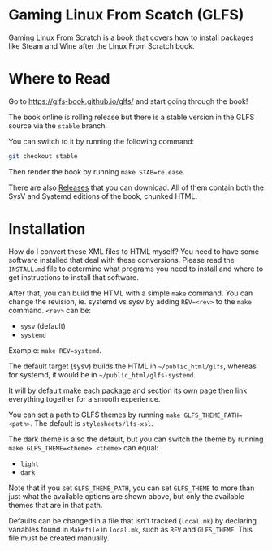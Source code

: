 # Gaming Linux From Scatch (GLFS)

Gaming Linux From Scratch is a book that covers how to install packages
like Steam and Wine after the Linux From Scratch book.

# Where to Read

Go to https://glfs-book.github.io/glfs/ and start going through the book!

The book online is rolling release but there is a stable version in the GLFS
source via the `stable` branch.

You can switch to it by running the following command:
```Bash
git checkout stable
```

Then render the book by running `make STAB=release`.

There are also [Releases](https://github.com/glfs-book/glfs/releases) that you
can download. All of them contain both the SysV and Systemd editions of the
book, chunked HTML.

# Installation

How do I convert these XML files to HTML myself? You need to have some software
installed that deal with these conversions. Please read the `INSTALL.md` file to
determine what programs you need to install and where to get instructions to
install that software.

After that, you can build the HTML with a simple `make` command.
You can change the revision, ie. systemd vs sysv by adding `REV=<rev>` to the
`make` command. `<rev>` can be:
- `sysv` (default)
- `systemd`

Example: `make REV=systemd`.

The default target (sysv) builds the HTML in `~/public_html/glfs`,
whereas for systemd, it would be in `~/public_html/glfs-systemd`.

It will by default make each package and section its own page then link
everything together for a smooth experience.

You can set a path to GLFS themes by running `make GLFS_THEME_PATH=<path>`.
The default is `stylesheets/lfs-xsl`.

The dark theme is also the default, but you can switch the theme by
running `make GLFS_THEME=<theme>`. `<theme>` can equal:
- `light`
- `dark`

Note that if you set `GLFS_THEME_PATH`, you can set `GLFS_THEME` to more than
just what the available options are shown above, but only the available themes
that are in that path.

Defaults can be changed in a file that isn't tracked (`local.mk`) by declaring
variables found in `Makefile` in `local.mk`, such as `REV` and `GLFS_THEME`.
This file must be created manually.
